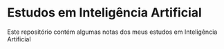 # Estudos em Inteligência Artificial
Este repositório contém algumas notas dos meus estudos em Inteligência Artificial
